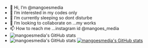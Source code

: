 - 👋 Hi, I’m @mangoesmedia
- 👀 I’m interested in my codes only
- 🌱 I’m currently sleeping so dont disturbe
- 💞️ I’m looking to collaborate on ...my works 
- 📫 How to reach me ...instagram id @mangoes_media
- ![mangoesmedia's GitHub stats](https://github-readme-stats.vercel.app/api?username=mangoesmedia&show_icons=true&theme=gruvbox)
- ![mangoesmedia's GitHub stats](https://github-readme-stats.vercel.app/api?username=mangoesmedia&show_icons=true)
[![mangoesmedia's GitHub stats](https://github-readme-stats.vercel.app/api?username=mangoesmedia)](https://github.com/mangoesmedia/github-readme-stats)

<!---
mangoesmedia/mangoesmedia is a ✨ special ✨ repository because its `README.md` (this file) appears on your GitHub profile.
You can click the Preview link to take a look at your changes.
--->
